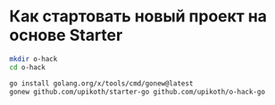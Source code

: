# Как стартовать новый проект на основе Starter

```sh
mkdir o-hack
cd o-hack
```

```sh
go install golang.org/x/tools/cmd/gonew@latest
gonew github.com/upikoth/starter-go github.com/upikoth/o-hack-go
```